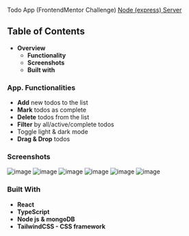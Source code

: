 Todo App (FrontendMentor Challenge) [Node (express) Server](https://github.com/JurgenMik/todoApp_server)
## Table of Contents
* <strong>Overview</strong>
    * <strong>Functionality</strong>
    * <strong>Screenshots</strong>
    * <strong>Built with</strong>
### App. Functionalities
* <strong>Add</strong> new todos to the list
* <strong>Mark</strong> todos as complete
* <strong>Delete</strong> todos from the list
* <strong>Filter</strong> by all/active/complete todos
* Toggle light & dark mode
* <strong>Drag & Drop</strong> todos
### Screenshots
![image](https://user-images.githubusercontent.com/89903354/193468791-b9d79dae-9569-4ae9-b958-4a92d0db36b3.png)
![image](https://user-images.githubusercontent.com/89903354/193468812-f5ac7726-2632-443c-a777-af1305aecf87.png)
![image](https://user-images.githubusercontent.com/89903354/193468833-b85ab92c-be75-418a-8d64-097964c15467.png)
![image](https://user-images.githubusercontent.com/89903354/193468854-a25a0a26-1375-4cc6-9b56-be3c77d9e203.png)
![image](https://user-images.githubusercontent.com/89903354/193468872-ea438635-a613-49d7-abaa-4466be0e919d.png)
![image](https://user-images.githubusercontent.com/89903354/193468904-c027eae2-c18b-4b6e-b475-203760a228f6.png)
### Built With
* <strong>React</strong>
* <strong>TypeScript</strong>
* <strong>Node js & mongoDB</strong>
* <strong>TailwindCSS - CSS framework</strong>

